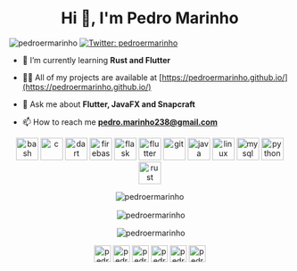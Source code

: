 <h1 align="center">Hi 👋, I'm Pedro Marinho</h1>
<p align="left"> <img src="https://komarev.com/ghpvc/?username=pedroermarinho" alt="pedroermarinho" /> 
<a href="https://twitter.com/pedroermarinho" target="_blank"><img alt="Twitter: pedroermarinho" src="https://img.shields.io/twitter/follow/pedroermarinho.svg?style=social" /></a>
</p>

- 🌱 I’m currently learning **Rust and Flutter**

- 👨‍💻 All of my projects are available at [https://pedroermarinho.github.io/](https://pedroermarinho.github.io/)

- 💬 Ask me about **Flutter, JavaFX and Snapcraft**

- 📫 How to reach me **pedro.marinho238@gmail.com**

<p align="center"><img src="https://www.vectorlogo.zone/logos/gnu_bash/gnu_bash-icon.svg" alt="bash" width="40" height="40"/> <img src="https://devicons.github.io/devicon/devicon.git/icons/c/c-original.svg" alt="c" width="40" height="40"/> <img src="https://www.vectorlogo.zone/logos/dartlang/dartlang-icon.svg" alt="dart" width="40" height="40"/> <img src="https://www.vectorlogo.zone/logos/firebase/firebase-icon.svg" alt="firebase" width="40" height="40"/> <img src="https://www.vectorlogo.zone/logos/pocoo_flask/pocoo_flask-icon.svg" alt="flask" width="40" height="40"/> <img src="https://www.vectorlogo.zone/logos/flutterio/flutterio-icon.svg" alt="flutter" width="40" height="40"/> <img src="https://www.vectorlogo.zone/logos/git-scm/git-scm-icon.svg" alt="git" width="40" height="40"/> <img src="https://devicons.github.io/devicon/devicon.git/icons/java/java-original-wordmark.svg" alt="java" width="40" height="40"/> <img src="https://devicons.github.io/devicon/devicon.git/icons/linux/linux-original.svg" alt="linux" width="40" height="40"/> <img src="https://devicons.github.io/devicon/devicon.git/icons/mysql/mysql-original-wordmark.svg" alt="mysql" width="40" height="40"/> <img src="https://devicons.github.io/devicon/devicon.git/icons/python/python-original.svg" alt="python" width="40" height="40"/> <img src="https://devicons.github.io/devicon/devicon.git/icons/rust/rust-plain.svg" alt="rust" width="40" height="40"/></p>

<p align="center"><img align="center" src="https://github-readme-stats.vercel.app/api/top-langs/?username=pedroermarinho&count_private=true&langs_count=10&hide=javascript,html,css,cmake,makefile" alt="pedroermarinho" /></p>

<p align="center">&nbsp;<img align="center" src="https://github-readme-stats.vercel.app/api?username=pedroermarinho&show_icons=true&count_private=true" alt="pedroermarinho" /></p>

<p align="center">&nbsp;<img align="center" src="https://github-readme-stats.vercel.app/api/wakatime?username=pedroermarinho" alt="pedroermarinho" /></p>



<p align="center">
<a href="https://dev.to/pedroermarinho" target="blank"><img align="center" src="https://cdn.jsdelivr.net/npm/simple-icons@3.0.1/icons/dev-dot-to.svg" alt="pedroermarinho" height="30" width="30" /></a>
<a href="https://twitter.com/pedroermarinho" target="blank"><img align="center" src="https://cdn.jsdelivr.net/npm/simple-icons@3.0.1/icons/twitter.svg" alt="pedroermarinho" height="30" width="30" /></a>
<a href="https://linkedin.com/in/pedroermarinho" target="blank"><img align="center" src="https://cdn.jsdelivr.net/npm/simple-icons@3.0.1/icons/linkedin.svg" alt="pedroermarinho" height="30" width="30" /></a>
<a href="https://instagram.com/pedroermarinho" target="blank"><img align="center" src="https://cdn.jsdelivr.net/npm/simple-icons@3.0.1/icons/instagram.svg" alt="pedroermarinho" height="30" width="30" /></a>
<a href="https://medium.com/pedroermarinho" target="blank"><img align="center" src="https://cdn.jsdelivr.net/npm/simple-icons@3.0.1/icons/medium.svg" alt="pedroermarinho" height="30" width="30" /></a>
<a href="https://www.youtube.com/c/pedro12131451" target="blank"><img align="center" src="https://cdn.jsdelivr.net/npm/simple-icons@3.0.1/icons/youtube.svg" alt="pedro12131451" height="30" width="30" /></a>
</p>
